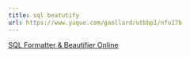 ```yaml
---
title: sql beatutify
url: https://www.yuque.com/gaollard/utbbp1/nfu17b
---
```


[SQL Formatter & Beautifier Online](https://codebeautify.org/sqlformatter)
